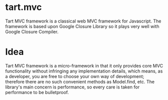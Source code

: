 # tart.mvc
Tart MVC framework is a classical web MVC framework for Javascript. The framework is based upon Google Closure Library so it plays very well with Google Closure Compiler.

# Idea
Tart MVC framework is a micro-framework in that it only provides core MVC functionality without infringing any implementation details, which means, as a developer, you are free to choose your own way of development; therefore there are no such convenient methods as Model.find, etc. The library's main concern is performance, so every care is taken for performance to be bulletproof.